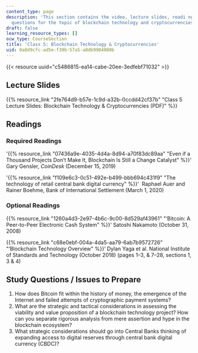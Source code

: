 ```yaml
---
content_type: page
description: 'This section contains the video, lecture slides, readi ngs, and study
  questions for the topic of blockchain technology and cryptocurrencies. '
draft: false
learning_resource_types: []
ocw_type: CourseSection
title: 'Class 5: Blockchain Technology & Cryptocurrencies'
uid: 0a8d9cfc-ad5e-f39b-57a5-a8db9904080b
---
```

{{< resource uuid="c5486815-ea14-cabe-20ee-3edfebf71032" >}}

## Lecture Slides 

{{% resource_link "2fe764d9-b57e-1c9d-a32b-0ccdd42cf37b" "Class 5 Lecture Slides: Blockchain Technology & Cryptocurrencies (PDF)" %}}

## Readings

### Required Readings

'{{% resource_link "07436a9e-4035-4d4a-8d94-a70f83dc89aa" "Even if a Thousand Projects Don’t Make It, Blockchain Is Still a Change Catalyst" %}}' Gary Gensler, *CoinDesk* (December 15, 2019)

'{{% resource_link "f109e6c3-0c51-492e-b499-bbb694c431f9" "The technology of retail central bank digital currency" %}}'  Raphael Auer and Rainer Boehme, Bank of International Settlement (March 1, 2020)

### Optional Readings

{{% resource_link "1260a4d3-2e97-4b6c-9c00-8d529af43961" "‘Bitcoin: A Peer-to-Peer Electronic Cash System" %}}’ Satoshi Nakamoto (October 31, 2008)

{{% resource_link "c68e0ebf-004a-4da5-aa79-6ab7b9572726" "‘Blockchain Technology Overview" %}}’ Dylan Yaga et al. National Institute of Standards and Technology (October 2018) (pages 1–3, & 7–28, sections 1, 3 & 4)

## Study Questions / Issues to Prepare

1. How does Bitcoin fit within the history of money, the emergence of the Internet and failed attempts of cryptographic payment systems?
2. What are the strategic and tactical considerations in assessing the viability and value proposition of a blockchain technology project? How can you separate rigorous analysis from mere assertion and hype in the blockchain ecosystem?
3. What strategic considerations should go into Central Banks thinking of expanding access to digital reserves through central bank digital currency (CBDC)?